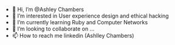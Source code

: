 - 👋 Hi, I’m @Ashley Chambers 
- 👀 I’m interested in User experience design and ethical hacking 
- 🌱 I’m currently learning Ruby and Computer Networks
- 💞️ I’m looking to collaborate on ...
- 📫 How to reach me linkedin (Ashlley Chambers)

<!---
AshleyC876/AshleyC876 is a ✨ special ✨ repository because its `README.md` (this file) appears on your GitHub profile.
You can click the Preview link to take a look at your changes.
--->
